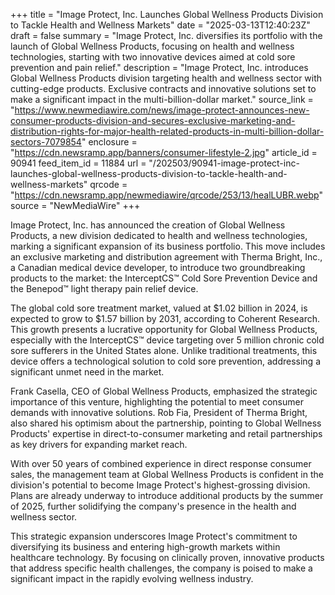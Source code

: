 +++
title = "Image Protect, Inc. Launches Global Wellness Products Division to Tackle Health and Wellness Markets"
date = "2025-03-13T12:40:23Z"
draft = false
summary = "Image Protect, Inc. diversifies its portfolio with the launch of Global Wellness Products, focusing on health and wellness technologies, starting with two innovative devices aimed at cold sore prevention and pain relief."
description = "Image Protect, Inc. introduces Global Wellness Products division targeting health and wellness sector with cutting-edge products. Exclusive contracts and innovative solutions set to make a significant impact in the multi-billion-dollar market."
source_link = "https://www.newmediawire.com/news/image-protect-announces-new-consumer-products-division-and-secures-exclusive-marketing-and-distribution-rights-for-major-health-related-products-in-multi-billion-dollar-sectors-7079854"
enclosure = "https://cdn.newsramp.app/banners/consumer-lifestyle-2.jpg"
article_id = 90941
feed_item_id = 11884
url = "/202503/90941-image-protect-inc-launches-global-wellness-products-division-to-tackle-health-and-wellness-markets"
qrcode = "https://cdn.newsramp.app/newmediawire/qrcode/253/13/healLUBR.webp"
source = "NewMediaWire"
+++

<p>Image Protect, Inc. has announced the creation of Global Wellness Products, a new division dedicated to health and wellness technologies, marking a significant expansion of its business portfolio. This move includes an exclusive marketing and distribution agreement with Therma Bright, Inc., a Canadian medical device developer, to introduce two groundbreaking products to the market: the InterceptCS™ Cold Sore Prevention Device and the Benepod™ light therapy pain relief device.</p><p>The global cold sore treatment market, valued at $1.02 billion in 2024, is expected to grow to $1.57 billion by 2031, according to Coherent Research. This growth presents a lucrative opportunity for Global Wellness Products, especially with the InterceptCS™ device targeting over 5 million chronic cold sore sufferers in the United States alone. Unlike traditional treatments, this device offers a technological solution to cold sore prevention, addressing a significant unmet need in the market.</p><p>Frank Casella, CEO of Global Wellness Products, emphasized the strategic importance of this venture, highlighting the potential to meet consumer demands with innovative solutions. Rob Fia, President of Therma Bright, also shared his optimism about the partnership, pointing to Global Wellness Products' expertise in direct-to-consumer marketing and retail partnerships as key drivers for expanding market reach.</p><p>With over 50 years of combined experience in direct response consumer sales, the management team at Global Wellness Products is confident in the division's potential to become Image Protect's highest-grossing division. Plans are already underway to introduce additional products by the summer of 2025, further solidifying the company's presence in the health and wellness sector.</p><p>This strategic expansion underscores Image Protect's commitment to diversifying its business and entering high-growth markets within healthcare technology. By focusing on clinically proven, innovative products that address specific health challenges, the company is poised to make a significant impact in the rapidly evolving wellness industry.</p>